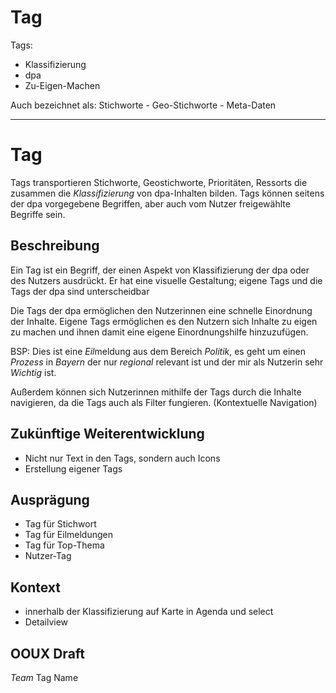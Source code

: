 # Tag 
Tags:
* Klassifizierung
* dpa
* Zu-Eigen-Machen
	
Auch bezeichnet als: Stichworte - Geo-Stichworte - Meta-Daten

---
# Tag
Tags transportieren Stichworte, Geostichworte, Prioritäten, Ressorts die zusammen die *Klassifizierung* von dpa-Inhalten bilden. Tags können  seitens der dpa vorgegebene  Begriffen, aber auch vom Nutzer freigewählte Begriffe sein.

## Beschreibung
Ein Tag ist ein Begriff, der einen Aspekt von Klassifizierung  der dpa oder des Nutzers ausdrückt. Er hat eine visuelle Gestaltung; eigene Tags und die Tags der dpa sind  unterscheidbar

Die Tags der dpa ermöglichen den Nutzerinnen eine schnelle Einordnung der Inhalte. Eigene Tags ermöglichen es den Nutzern sich Inhalte zu eigen zu machen und ihnen damit eine eigene Einordnungshilfe hinzuzufügen.

BSP: Dies ist eine *Eil*meldung aus dem Bereich *Politik*, es geht um einen *Prozess* in *Bayern* der nur *regional* relevant ist und der mir als Nutzerin sehr *Wichtig* ist.

Außerdem können sich Nutzerinnen mithilfe der Tags durch die Inhalte navigieren, da die Tags auch als Filter fungieren. (Kontextuelle Navigation)


## Zukünftige Weiterentwicklung
* Nicht nur Text in den Tags, sondern auch Icons
* Erstellung eigener Tags


## Ausprägung
* Tag für Stichwort
* Tag für Eilmeldungen
* Tag für Top-Thema
* Nutzer-Tag


## Kontext
* innerhalb der Klassifizierung auf Karte in Agenda und select
* Detailview


## OOUX Draft
*Team*
Tag
Name
